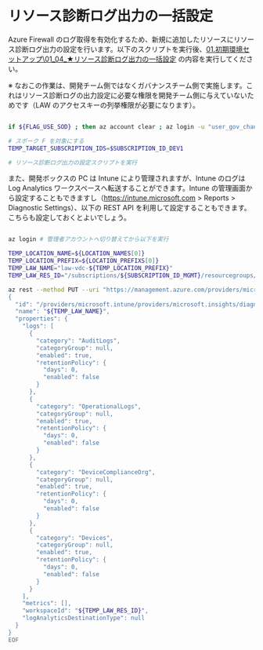 # リソース診断ログ出力の一括設定

Azure Firewall のログ取得を有効化するため、新規に追加したリソースにリソース診断ログ出力の設定を行います。以下のスクリプトを実行後、[01.初期環境セットアップ\01_04_★リソース診断ログ出力の一括設定](/01.%E5%88%9D%E6%9C%9F%E7%92%B0%E5%A2%83%E3%82%BB%E3%83%83%E3%83%88%E3%82%A2%E3%83%83%E3%83%97/01_04_%E2%98%85%E3%83%AA%E3%82%BD%E3%83%BC%E3%82%B9%E8%A8%BA%E6%96%AD%E3%83%AD%E3%82%B0%E5%87%BA%E5%8A%9B%E3%81%AE%E4%B8%80%E6%8B%AC%E8%A8%AD%E5%AE%9A.md) の内容を実行してください。

※ なおこの作業は、開発チーム側ではなくガバナンスチーム側で実施します。これはリソース診断ログの出力設定に必要な権限を開発チーム側に与えていないためです（LAW のアクセスキーの列挙権限が必要になります）。

```bash

if ${FLAG_USE_SOD} ; then az account clear ; az login -u "user_gov_change@${PRIMARY_DOMAIN_NAME}" -p "${ADMIN_PASSWORD}" ; fi

# スポーク F を対象にする
TEMP_TARGET_SUBSCRIPTION_IDS=$SUBSCRIPTION_ID_DEV1

# リソース診断ログ出力の設定スクリプトを実行

```

また、開発ボックスの PC は Intune により管理されますが、Intune のログは Log Analytics ワークスペースへ転送することができます。Intune の管理画面から設定することもできますし（https://intune.microsoft.com > Reports > Diagnostic Settings）、以下の REST API を利用して設定することもできます。こちらも設定しておくとよいでしょう。

```bash

az login # 管理者アカウントへ切り替えてから以下を実行

TEMP_LOCATION_NAME=${LOCATION_NAMES[0]}
TEMP_LOCATION_PREFIX=${LOCATION_PREFIXS[0]}
TEMP_LAW_NAME="law-vdc-${TEMP_LOCATION_PREFIX}"
TEMP_LAW_RES_ID="/subscriptions/${SUBSCRIPTION_ID_MGMT}/resourcegroups/rg-vdc-${TEMP_LOCATION_PREFIX}/providers/microsoft.operationalinsights/workspaces/${TEMP_LAW_NAME}"

az rest --method PUT --uri "https://management.azure.com/providers/microsoft.intune/diagnosticSettings/${TEMP_LAW_NAME}?api-version=2017-04-01-preview" --body @- <<EOF
{
  "id": "/providers/microsoft.intune/providers/microsoft.insights/diagnosticSettings/${TEMP_LAW_NAME}",
  "name": "${TEMP_LAW_NAME}",
  "properties": {
    "logs": [
      {
        "category": "AuditLogs",
        "categoryGroup": null,
        "enabled": true,
        "retentionPolicy": {
          "days": 0,
          "enabled": false
        }
      },
      {
        "category": "OperationalLogs",
        "categoryGroup": null,
        "enabled": true,
        "retentionPolicy": {
          "days": 0,
          "enabled": false
        }
      },
      {
        "category": "DeviceComplianceOrg",
        "categoryGroup": null,
        "enabled": true,
        "retentionPolicy": {
          "days": 0,
          "enabled": false
        }
      },
      {
        "category": "Devices",
        "categoryGroup": null,
        "enabled": true,
        "retentionPolicy": {
          "days": 0,
          "enabled": false
        }
      }
    ],
    "metrics": [],
    "workspaceId": "${TEMP_LAW_RES_ID}",
    "logAnalyticsDestinationType": null
  }
}
EOF

```
